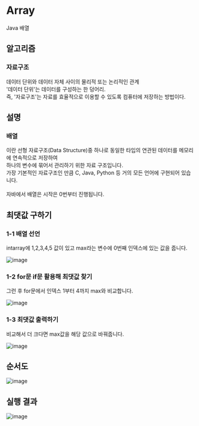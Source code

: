 # Array<br>
Java 배열<br>
## 알고리즘<br>
### 자료구조<br>
데이터 단위와 데이터 자체 사이의 물리적 또는 논리적인 관계<br>
'데이터 단위'는 데이터를 구성하는 한 덩어리.<br>
즉, '자료구조'는 자료를 효율적으로 이용할 수 있도록 컴퓨터에 저장하는 방법이다.<br>
## 설명<br>
### 배열
이란 선형 자료구조(Data Structure)중 하나로 동일한 타입의 연관된 데이터를 메모리에 연속적으로 저장하여<br>
하나의 변수에 묶어서 관리하기 위한 자료 구조입니다.<br>
가장 기본적인 자료구조인 만큼 C, Java, Python 등 거의 모든 언어에 구현되어 있습니다.<br><br>
자바에서 배열은 시작은 0번부터 진행됩니다.<br>
## 최댓값 구하기<br>
### 1-1 배열 선언<br>
intarray에 1,2,3,4,5 값이 있고 max라는 변수에 0번째 인덱스에 있는 값을 줍니다.<br>

![image](https://user-images.githubusercontent.com/126844692/224602564-369744d2-cbc2-42f0-a8ad-d4acc5aaa7a0.png)<br>
### 1-2 for문 if문 활용해 최댓값 찾기<br>
그런 후 for문에서 인덱스 1부터 4까지 max와 비교합니다.<br>

![image](https://user-images.githubusercontent.com/126844692/224602651-5edba391-0418-4aad-a773-f0c0fdbb5728.png)<br>
### 1-3 최댓값 출력하기<br>
비교해서 더 크다면 max값을 해당 값으로 바꿔줍니다.<br>

![image](https://user-images.githubusercontent.com/126844692/224602736-4ca60272-7fd9-4e20-97ed-6b9e8fe398e9.png)<br>
## 순서도<br>
![image](https://user-images.githubusercontent.com/126844692/224601423-d3339f72-1bab-48fd-8e0e-0a359b0e50c2.png)<br>
## 실행 결과<br>
![image](https://user-images.githubusercontent.com/126844692/224603613-589e15ef-5070-4119-8d92-1bd408137b9e.png)<br>
